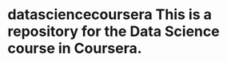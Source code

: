 datasciencecoursera
This is a repository for the Data Science course in Coursera.
===================

